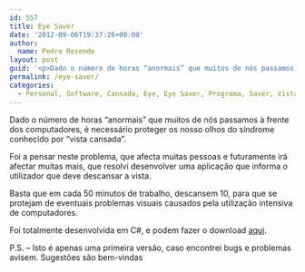 ```yaml
---
id: 557
title: Eye Saver
date: '2012-09-06T19:37:26+00:00'
author: 
  name: Pedro Resende
layout: post
guid: '<p>Dado o número de horas “anormais” que muitos de nós passamos à frente dos computadores, é necessário proteger os nosso olhos do síndrome conhecido por “vista cansada”.</p><p>Foi a pensar neste problema, que afecta muitas pessoas e futuramente irá afect'
permalink: /eye-saver/
categories:
  - Personal, Software, Cansada, Eye, Eye Saver, Programa, Saver, Vista, Vista Cansada
---
```

Dado o número de horas “anormais” que muitos de nós passamos à frente dos computadores, é necessário proteger os nosso olhos do síndrome conhecido por “vista cansada”.

Foi a pensar neste problema, que afecta muitas pessoas e futuramente irá afectar muitas mais, que resolvi desenvolver uma aplicação que informa o utilizador que deve descansar a vista.

Basta que em cada 50 minutos de trabalho, descansem 10, para que se protejam de eventuais problemas visuais causados pela utilização intensiva de computadores.

Foi totalmente desenvolvida em C#, e podem fazer o download <a href="/assets/blog/wp-content/uploads/2010/04/eyesaver.zip" target="_self">aqui</a>.

P.S. – Isto é apenas uma primeira versão, caso encontrei bugs e problemas avisem. Sugestões são bem-vindas